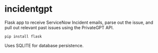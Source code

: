 # incidentgpt
Flask app to receive ServiceNow Incident emails, parse out the issue, and pull out relevant past issues using the PrivateGPT API.

```
pip install flask
```

Uses SQLITE for database persistence.
